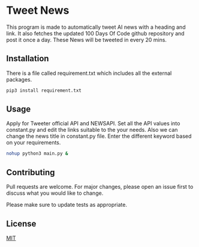 # Tweet News
This program is made to automatically tweet AI news with a heading and link. It also fetches the updated 100 Days Of Code github repository and post it once a day. These News will be tweeted in every 20 mins.

## Installation

There is a file called requirement.txt which includes all the external packages.

```bash
pip3 install requirement.txt
```

## Usage
Apply for Tweeter official API and NEWSAPI. Set all the API values into constant.py and edit the links suitable to the your needs. Also we can change the news title in constant.py file. Enter the different keyword based on your requirements.

```bash
nohup python3 main.py &
```

## Contributing

Pull requests are welcome. For major changes, please open an issue first
to discuss what you would like to change.

Please make sure to update tests as appropriate.

## License

[MIT](https://choosealicense.com/licenses/mit/)
